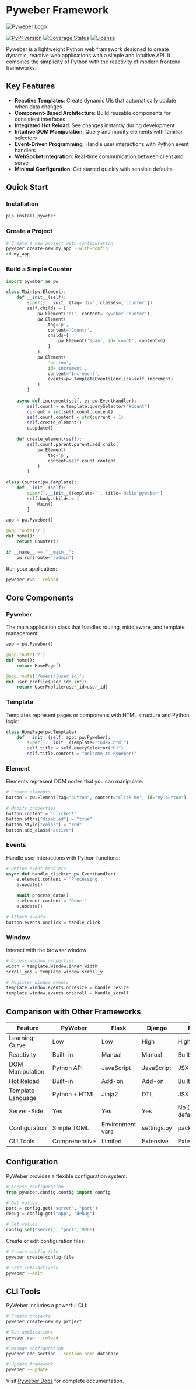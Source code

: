 # Pyweber Framework

<img src="https://pyweber.readthedocs.io/images/pyweber.png" alt="Pyweber Logo">

[![PyPI version](https://img.shields.io/pypi/v/pyweber.svg)](https://pypi.org/project/pyweber/) [![Coverage Status](https://coveralls.io/repos/github/pyweber/pyweber/badge.svg?branch=master)](https://coveralls.io/github/pyweber/pyweber?branch=master) [![License](https://img.shields.io/pypi/l/pyweber.svg)](https://github.com/pyweber/pyweber/blob/master/LICENSE)

Pyweber is a lightweight Python web framework designed to create dynamic, reactive web applications with a simple and intuitive API. It combines the simplicity of Python with the reactivity of modern frontend frameworks.

## Key Features

- **Reactive Templates**: Create dynamic UIs that automatically update when data changes
- **Component-Based Architecture**: Build reusable components for consistent interfaces
- **Integrated Hot Reload**: See changes instantly during development
- **Intuitive DOM Manipulation**: Query and modify elements with familiar selectors
- **Event-Driven Programming**: Handle user interactions with Python event handlers
- **WebSocket Integration**: Real-time communication between client and server
- **Minimal Configuration**: Get started quickly with sensible defaults

## Quick Start

### Installation

```bash
pip install pyweber
```

### Create a Project

```bash
# Create a new project with configuration
pyweber create-new my_app --with-config
cd my_app
```

### Build a Simple Counter
```python
import pyweber as pw

class Main(pw.Element):
    def __init__(self):
        super().__init__(tag='div', classes=['counter'])
        self.childs = [
            pw.Element('h1', content='Pyweber Counter'),
            pw.Element(
                tag='p',
                content='Count:',
                childs=[
                    pw.Element('span', id='count', content=0)
                ]
            ),
            pw.Element(
                'button',
                id='increment',
                content='Increment',
                events=pw.TemplateEvents(onclick=self.increment)
            )
        ]
    
    async def increment(self, e: pw.EventHandler):
        self.count = e.template.querySelector("#count")
        current = int(self.count.content)
        self.count.content = str(current + 1)
        self.create_element()
        e.update()
    
    def create_element(self):
        self.count.parent.parent.add_child(
            pw.Element(
                tag='p',
                content=self.count.content
            )
        )

class Counter(pw.Template):
    def __init__(self):
        super().__init__(template='', title='Hello pyweber')
        self.body.childs = [
            Main()
        ]

app = pw.Pyweber()

@app.route('/')
def home():
    return Counter()

if __name__ == "__main__":
    pw.run(route='/admin')
```

Run your application:

```bash
pyweber run --reload
```

## Core Components

### Pyweber

The main application class that handles routing, middleware, and template management:
```python
app = pw.Pyweber()

@app.route('/')
def home():
    return HomePage()

@app.route('/users/{user_id}')
def user_profile(user_id: int):
    return UserProfile(user_id=user_id)
```

### Template

Templates represent pages or components with HTML structure and Python logic:
```python
class HomePage(pw.Template):
    def __init__(self, app: pw.Pyweber):
        super().__init__(template="index.html")
        self.title = self.querySelector("h1")
        self.title.content = "Welcome to PyWeber!"
```

### Element

Elements represent DOM nodes that you can manipulate:
```python
# Create elements
button = pw.Element(tag="button", content="Click me", id="my-button")

# Modify properties
button.content = "Clicked!"
button.attrs["disabled"] = "true"
button.style["color"] = "red"
button.add_class("active")
```

### Events

Handle user interactions with Python functions:
```python
# Define event handlers
async def handle_click(e: pw.EventHandler):
    e.element.content = "Processing..."
    e.update()

    await process_data()
    e.element.content = "Done!"
    e.update()

# Attach events
button.events.onclick = handle_click
```

### Window

Interact with the browser window:
```python
# Access window properties
width = template.window.inner_width
scroll_pos = template.window.scroll_y

# Register window events
template.window.events.onresize = handle_resize
template.window.events.onscroll = handle_scroll
```

## Comparison with Other Frameworks

| Feature | PyWeber | Flask | Django | React |
|---------|---------|-------|--------|-------|
| Learning Curve | Low | Low | High | High |
| Reactivity | Built-in | Manual | Manual | Built-in |
| DOM Manipulation | Python API | JavaScript | JavaScript | JSX |
| Hot Reload | Built-in | Add-on | Add-on | Built-in |
| Template Language | Python + HTML | Jinja2 | DTL | JSX |
| Server-Side | Yes | Yes | Yes | No (by default) |
| Configuration | Simple TOML | Environment vars | settings.py | package.json |
| CLI Tools | Comprehensive | Limited | Extensive | Extensive |

## Configuration

PyWeber provides a flexible configuration system:
```python
# Access configuration
from pyweber.config.config import config

# Get values
port = config.get("server", "port")
debug = config.get("app", "debug")

# Set values
config.set("server", "port", 9000)
```

Create or edit configuration files:

```bash
# Create config file
pyweber create-config-file

# Edit interactively
pyweber --edit
```

## CLI Tools

PyWeber includes a powerful CLI:

```bash
# Create projects
pyweber create-new my_project

# Run applications
pyweber run --reload

# Manage configuration
pyweber add-section --section-name database

# Update framework
pyweber --update
```

Visit [Pyweber Docs](https://pyweber.dev/) for complete documentation.